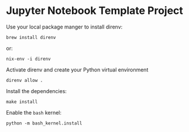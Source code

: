 # Jupyter Notebook Template Project

Use your local package manger to install direnv:

```brew install direnv```

or:

```nix-env -i direnv```

Activate direnv and create your Python virtual environment

```direnv allow .```

Install the dependencies:

```make install```

Enable the `bash` kernel: 

```python -m bash_kernel.install```
